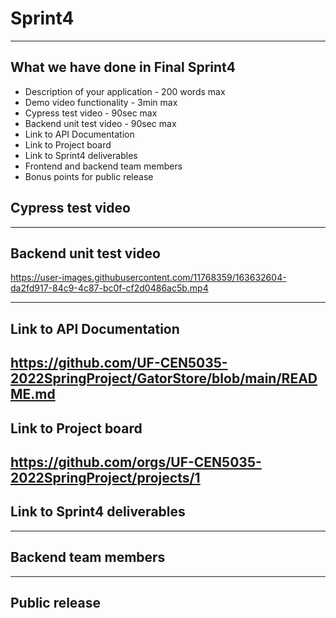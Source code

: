 # Sprint4
---
## What we have done in Final Sprint4
- Description of your application - 200 words max
- Demo video functionality - 3min max
- Cypress test video - 90sec max
- Backend unit test video - 90sec max
- Link to API Documentation
- Link to Project board
- Link to Sprint4 deliverables
- Frontend and backend team members
- Bonus points for public release


## Cypress test video 
---


## Backend unit test video 
https://user-images.githubusercontent.com/11768359/163632604-da2fd917-84c9-4c87-bc0f-cf2d0486ac5b.mp4

---
## Link to API Documentation
https://github.com/UF-CEN5035-2022SpringProject/GatorStore/blob/main/README.md
---
## Link to Project board
https://github.com/orgs/UF-CEN5035-2022SpringProject/projects/1
---
## Link to Sprint4 deliverables

---
## Backend team members

--- 
## Public release

